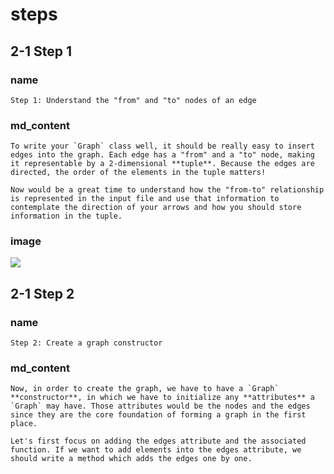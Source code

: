 <!--title={Initializing the Graph: Adding the Edges}-->

<!--badges={Python:7,Algorithms:15}-->

<!--concepts={directedGraphs, introToGraphs, useOfGraphs}-->

# steps

## 2-1 Step 1

### name

```
Step 1: Understand the "from" and "to" nodes of an edge
```

### md_content

```
To write your `Graph` class well, it should be really easy to insert edges into the graph. Each edge has a "from" and a "to" node, making it representable by a 2-dimensional **tuple**. Because the edges are directed, the order of the elements in the tuple matters!

Now would be a great time to understand how the "from-to" relationship is represented in the input file and use that information to contemplate the direction of your arrows and how you should store information in the tuple.
```

### image

<img src = "https://images.pexels.com/photos/38640/directory-traffic-note-shield-38640.jpeg?auto=compress&cs=tinysrgb&dpr=2&h=750&w=1260"/>

## 2-1 Step 2

### name

```
Step 2: Create a graph constructor
```

### md_content

```
Now, in order to create the graph, we have to have a `Graph` **constructor**, in which we have to initialize any **attributes** a `Graph` may have. Those attributes would be the nodes and the edges since they are the core foundation of forming a graph in the first place. 

Let's first focus on adding the edges attribute and the associated function. If we want to add elements into the edges attribute, we should write a method which adds the edges one by one.
```



